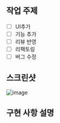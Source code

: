 ## 작업 주제

- [ ] UI추가
- [ ] 기능 추가
- [ ] 리뷰 반영
- [ ] 리팩토링
- [ ] 버그 수정

## 스크린샷

![image](이미지url)

## 구현 사항 설명
